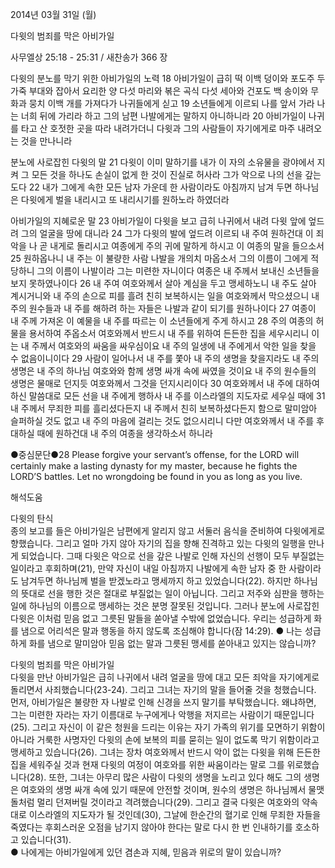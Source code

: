 2014년 03월 31일 (월)

다윗의 범죄를 막은 아비가일



사무엘상 25:18 - 25:31 / 새찬송가 366 장


다윗의 분노를 막기 위한 아비가일의 노력
18 아비가일이 급히 떡 이백 덩이와 포도주 두 가죽 부대와 잡아서 요리한 양 다섯 마리와 볶은 곡식 다섯 세아와 건포도 백 송이와 무화과 뭉치 이백 개를 가져다가 나귀들에게 싣고 19 소년들에게 이르되 나를 앞서 가라 나는 너희 뒤에 가리라 하고 그의 남편 나발에게는 말하지 아니하니라 20 아비가일이 나귀를 타고 산 호젓한 곳을 따라 내려가더니 다윗과 그의 사람들이 자기에게로 마주 내려오는 것을 만나니라  

분노에 사로잡힌 다윗의 말
21 다윗이 이미 말하기를 내가 이 자의 소유물을 광야에서 지켜 그 모든 것을 하나도 손실이 없게 한 것이 진실로 허사라 그가 악으로 나의 선을 갚는도다 22 내가 그에게 속한 모든 남자 가운데 한 사람이라도 아침까지 남겨 두면 하나님은 다윗에게 벌을 내리시고 또 내리시기를 원하노라 하였더라  

아비가일의 지혜로운 말
23 아비가일이 다윗을 보고 급히 나귀에서 내려 다윗 앞에 엎드려 그의 얼굴을 땅에 대니라 24 그가 다윗의 발에 엎드려 이르되 내 주여 원하건대 이 죄악을 나 곧 내게로 돌리시고 여종에게 주의 귀에 말하게 하시고 이 여종의 말을 들으소서 25 원하옵나니 내 주는 이 불량한 사람 나발을 개의치 마옵소서 그의 이름이 그에게 적당하니 그의 이름이 나발이라 그는 미련한 자니이다 여종은 내 주께서 보내신 소년들을 보지 못하였나이다 26 내 주여 여호와께서 살아 계심을 두고 맹세하노니 내 주도 살아 계시거니와 내 주의 손으로 피를 흘려 친히 보복하시는 일을 여호와께서 막으셨으니 내 주의 원수들과 내 주를 해하려 하는 자들은 나발과 같이 되기를 원하나이다 27 여종이 내 주께 가져온 이 예물을 내 주를 따르는 이 소년들에게 주게 하시고 28 주의 여종의 허물을 용서하여 주옵소서 여호와께서 반드시 내 주를 위하여 든든한 집을 세우시리니 이는 내 주께서 여호와의 싸움을 싸우심이요 내 주의 일생에 내 주에게서 악한 일을 찾을 수 없음이니이다 29 사람이 일어나서 내 주를 쫓아 내 주의 생명을 찾을지라도 내 주의 생명은 내 주의 하나님 여호와와 함께 생명 싸개 속에 싸였을 것이요 내 주의 원수들의 생명은 물매로 던지듯 여호와께서 그것을 던지시리이다 30 여호와께서 내 주에 대하여 하신 말씀대로 모든 선을 내 주에게 행하사 내 주를 이스라엘의 지도자로 세우실 때에 31 내 주께서 무죄한 피를 흘리셨다든지 내 주께서 친히 보복하셨다든지 함으로 말미암아 슬퍼하실 것도 없고 내 주의 마음에 걸리는 것도 없으시리니 다만 여호와께서 내 주를 후대하실 때에 원하건대 내 주의 여종을 생각하소서 하니라


●중심문단●28 Please forgive your servant’s offense, for the LORD will certainly make a lasting dynasty for my master, because he fights the LORD’S battles. Let no wrongdoing be found in you as long as you live.

해석도움





다윗의 탄식  
종의 보고를 들은 아비가일은 남편에게 알리지 않고 서둘러 음식을 준비하여 다윗에게로 향했습니다. 그리고 얼마 가지 않아 자기의 집을 향해 진격하고 있는 다윗의 일행을 만나게 되었습니다. 그때 다윗은 악으로 선을 갚은 나발로 인해 자신의 선행이 모두 부질없는 일이라고 후회하며(21), 만약 자신이 내일 아침까지 나발에게 속한 남자 중 한 사람이라도 남겨두면 하나님께 벌을 받겠노라고 맹세까지 하고 있었습니다(22). 하지만 하나님의 뜻대로 선을 행한 것은 절대로 부질없는 일이 아닙니다. 그리고 저주와 심판을 행하는 일에 하나님의 이름으로 맹세하는 것은 분명 잘못된 것입니다. 그러나 분노에 사로잡힌 다윗은 이처럼 믿음 없고 그릇된 말들을 쏟아낼 수밖에 없었습니다. 우리는 성급하게 화를 냄으로 어리석은 말과 행동을 하지 않도록 조심해야 합니다(잠 14:29). 
● 나는 성급하게 화를 냄으로 말미암아 믿음 없는 말과 그릇된 맹세를 쏟아내고 있지는 않습니까? 

다윗의 범죄를 막은 아비가일  
다윗을 만난 아비가일은 급히 나귀에서 내려 얼굴을 땅에 대고 모든 죄악을 자기에게로 돌리면서 사죄했습니다(23-24). 그리고 그녀는 자기의 말을 들어줄 것을 청했습니다. 먼저, 아비가일은 불량한 자 나발로 인해 신경을 쓰지 말기를 부탁했습니다. 왜냐하면, 그는 미련한 자라는 자기 이름대로 누구에게나 악행을 저지르는 사람이기 때문입니다(25). 그리고 자신이 이 같은 청원을 드리는 이유는 자기 가족의 위기를 모면하기 위함이 아니라 거룩한 사명자인 다윗의 손에 보복의 피를 묻히는 일이 없도록 막기 위함이라고 맹세하고 있습니다(26). 그녀는 장차 여호와께서 반드시 악이 없는 다윗을 위해 든든한 집을 세워주실 것과 현재 다윗의 여정이 여호와를 위한 싸움이라는 말로 그를 위로했습니다(28). 또한, 그녀는 아무리 많은 사람이 다윗의 생명을 노리고 있다 해도 그의 생명은 여호와의 생명 싸개 속에 있기 때문에 안전할 것이며, 원수의 생명은 하나님께서 물맷돌처럼 멀리 던져버릴 것이라고 격려했습니다(29). 그리고 결국 다윗은 여호와의 약속대로 이스라엘의 지도자가 될 것인데(30), 그날에 한순간의 혈기로 인해 무죄한 자들을 죽였다는 후회스러운 오점을 남기지 않아야 한다는 말로 다시 한 번 인내하기를 호소하고 있습니다(31).  
● 나에게는 아비가일에게 있던 겸손과 지혜, 믿음과 위로의 말이 있습니까?